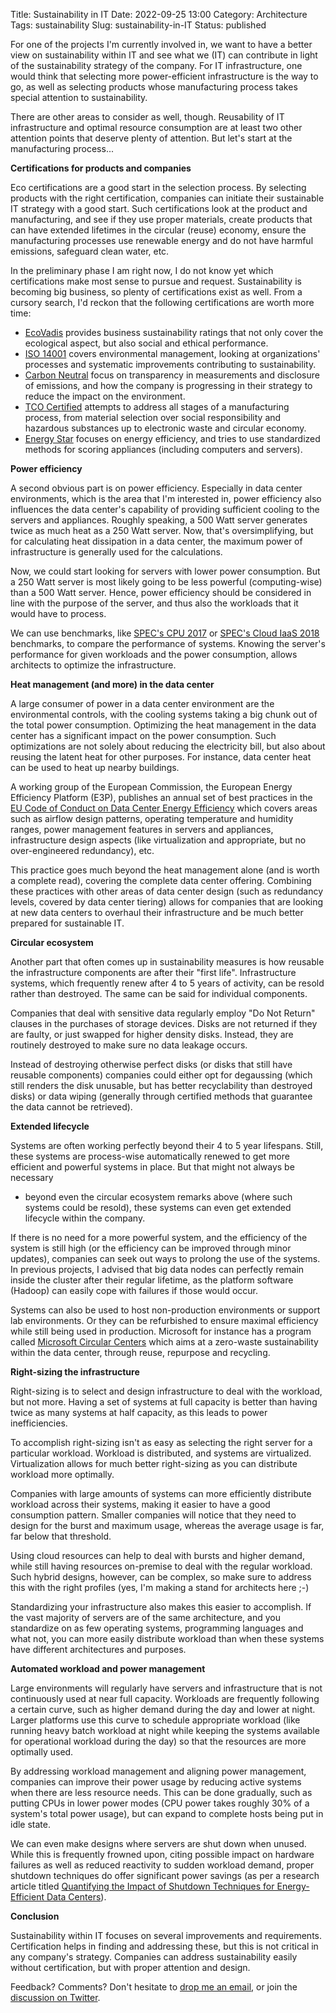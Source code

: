 Title: Sustainability in IT
Date: 2022-09-25 13:00
Category: Architecture
Tags: sustainability
Slug: sustainability-in-IT
Status: published

For one of the projects I'm currently involved in, we want to have a better
view on sustainability within IT and see what we (IT) can contribute in light
of the sustainability strategy of the company. For IT infrastructure, one would
think that selecting more power-efficient infrastructure is the way to go, as
well as selecting products whose manufacturing process takes special attention
to sustainability. 

There are other areas to consider as well, though. Reusability of IT
infrastructure and optimal resource consumption are at least two other
attention points that deserve plenty of attention. But let's start at the
manufacturing process...

**Certifications for products and companies**

Eco certifications are a good start in the selection process. By selecting
products with the right certification, companies can initiate their sustainable
IT strategy with a good start. Such certifications look at the product and
manufacturing, and see if they use proper materials, create products that
can have extended lifetimes in the circular (reuse) economy, ensure the
manufacturing processes use renewable energy and do not have harmful 
emissions, safeguard clean water, etc.

In the preliminary phase I am right now, I do not know yet which 
certifications make most sense to pursue and request. Sustainability is
becoming big business, so plenty of certifications exist as well. From a
cursory search, I'd reckon that the following certifications are worth more
time:

- [EcoVadis](https://ecovadis.com/) provides business sustainability ratings
  that not only cover the ecological aspect, but also social and ethical
  performance.
- [ISO 14001](https://www.iso.org/iso-14001-environmental-management.html)
  covers environmental management, looking at organizations' processes and
  systematic improvements contributing to sustainability.
- [Carbon Neutral](https://www.carbonneutral.com/) focus on transparency
  in measurements and disclosure of emissions, and how the company is
  progressing in their strategy to reduce the impact on the environment.
- [TCO Certified](https://tcocertified.com/) attempts to address all
  stages of a manufacturing process, from material selection over social 
  responsibility and hazardous substances up to electronic waste and 
  circular economy.
- [Energy Star](https://www.energystar.gov/) focuses on energy efficiency,
  and tries to use standardized methods for scoring appliances (including
  computers and servers).

**Power efficiency**

A second obvious part is on power efficiency. Especially in data center
environments, which is the area that I'm interested in, power efficiency
also influences the data center's capability of providing sufficient
cooling to the servers and appliances. Roughly speaking, a 500 Watt
server generates twice as much heat as a 250 Watt server. Now, that's
oversimplifying, but for calculating heat dissipation in a data center,
the maximum power of infrastructure is generally used for the calculations.

Now, we could start looking for servers with lower power consumption. But
a 250 Watt server is most likely going to be less powerful (computing-wise)
than a 500 Watt server. Hence, power efficiency should be considered in
line with the purpose of the server, and thus also the workloads that it
would have to process.

We can use benchmarks, like [SPEC's CPU 2017](https://www.spec.org/cpu2017/)
or [SPEC's Cloud IaaS 2018](https://www.spec.org/benchmarks.html) benchmarks,
to compare the performance of systems. Knowing the server's performance
for given workloads and the power consumption, allows architects to optimize
the infrastructure.

**Heat management (and more) in the data center**

A large consumer of power in a data center environment are the environmental
controls, with the cooling systems taking a big chunk out of the total
power consumption. Optimizing the heat management in the data center has a
significant impact on the power consumption. Such optimizations are not solely
about reducing the electricity bill, but also about reusing the latent heat
for other purposes. For instance, data center heat can be used to heat up
nearby buildings.

A working group of the European Commission, the European Energy Efficiency
Platform (E3P), publishes an annual set of best practices in the [EU Code
of Conduct on Data Center Energy Efficiency](https://e3p.jrc.ec.europa.eu/publications/2022-best-practice-guidelines-eu-code-conduct-data-centre-energy-efficiency)
which covers areas such as airflow design patterns, operating temperature
and humidity ranges, power management features in servers and appliances, 
infrastructure design aspects (like virtualization and appropriate, but no
over-engineered redundancy), etc.

This practice goes much beyond the heat management alone (and is worth
a complete read), covering the complete data center offering. Combining
these practices with other areas of data center design (such as redundancy
levels, covered by data center tiering) allows for companies that are looking
at new data centers to overhaul their infrastructure and be much better
prepared for sustainable IT.

**Circular ecosystem**

Another part that often comes up in sustainability measures is how reusable
the infrastructure components are after their "first life". Infrastructure
systems, which frequently renew after 4 to 5 years of activity, can be resold
rather than destroyed. The same can be said for individual components.

Companies that deal with sensitive data regularly employ "Do Not Return" clauses
in the purchases of storage devices. Disks are not returned if they are
faulty, or just swapped for higher density disks. Instead, they are routinely
destroyed to make sure no data leakage occurs.

Instead of destroying otherwise perfect disks (or disks that still have
reusable components) companies could either opt for degaussing (which still
renders the disk unusable, but has better recyclability than destroyed
disks) or data wiping (generally through certified methods that guarantee
the data cannot be retrieved).

**Extended lifecycle**

Systems are often working perfectly beyond their 4 to 5 year lifespans.
Still, these systems are process-wise automatically renewed to get more
efficient and powerful systems in place. But that might not always be necessary
- beyond even the circular ecosystem remarks above (where such systems could be
resold), these systems can even get extended lifecycle within the company.

If there is no need for a more powerful system, and the efficiency of
the system is still high (or the efficiency can be improved through
minor updates), companies can seek out ways to prolong the use of the
systems. In previous projects, I advised that big data nodes can
perfectly remain inside the cluster after their regular lifetime, as the
platform software (Hadoop) can easily cope with failures if those would
occur.

Systems can also be used to host non-production environments or support
lab environments. Or they can be refurbished to ensure maximal efficiency
while still being used in production. Microsoft for instance has a program
called [Microsoft Circular Centers](https://customers.microsoft.com/en-us/story/1431789627332547010-microsoft-circular-centers)
which aims at a zero-waste sustainability within the data center, through
reuse, repurpose and recycling.

**Right-sizing the infrastructure**

Right-sizing is to select and design infrastructure to deal with the
workload, but not more. Having a set of systems at full capacity is
better than having twice as many systems at half capacity, as this leads
to power inefficiencies.

To accomplish right-sizing isn't as easy as selecting the right server
for a particular workload. Workload is distributed, and systems are
virtualized. Virtualization allows for much better right-sizing as you
can distribute workload more optimally.

Companies with large amounts of systems can more efficiently distribute
workload across their systems, making it easier to have a good consumption
pattern. Smaller companies will notice that they need to design for
the burst and maximum usage, whereas the average usage is far, far below
that threshold. 

Using cloud resources can help to deal with bursts and higher demand, while
still having resources on-premise to deal with the regular workload. Such
hybrid designs, however, can be complex, so make sure to address this with
the right profiles (yes, I'm making a stand for architects here ;-)

Standardizing your infrastructure also makes this easier to accomplish.
If the vast majority of servers are of the same architecture, and you
standardize on as few operating systems, programming languages and what
not, you can more easily distribute workload than when these systems
have different architectures and purposes.

**Automated workload and power management**

Large environments will regularly have servers and infrastructure that is not
continuously used at near full capacity. Workloads are frequently following a
certain curve, such as higher demand during the day and lower at night.
Larger platforms use this curve to schedule appropriate workload (like
running heavy batch workload at night while keeping the systems available
for operational workload during the day) so that the resources are more
optimally used.

By addressing workload management and aligning power management, companies
can improve their power usage by reducing active systems when there are less
resource needs. This can be done gradually, such as putting CPUs in lower
power modes (CPU power takes roughly 30% of a system's total power usage),
but can expand to complete hosts being put in idle state.

We can even make designs where servers are shut down when unused. While
this is frequently frowned upon, citing possible impact on hardware
failures as well as reduced reactivity to sudden workload demand, proper
shutdown techniques do offer significant power savings (as per a
research article titled [Quantifying the Impact of Shutdown Techniques
for Energy-Efficient Data Centers](https://www.researchgate.net/publication/323356951_Quantifying_the_Impact_of_Shutdown_Techniques_for_Energy-Efficient_Data_Centers)).

**Conclusion**

Sustainability within IT focuses on several improvements and requirements.
Certification helps in finding and addressing these, but this is not
critical in any company's strategy. Companies can address sustainability
easily without certification, but with proper attention and design.

Feedback? Comments? Don't hesitate to [drop me an
email](mailto:sven.vermeulen@siphos.be), or join the [discussion on
Twitter](https://twitter.com/infrainsight/status/1573941352844464128).

<!-- PELICAN_END_SUMMARY -->

